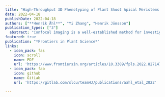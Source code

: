 ```yaml
---
title: "High-Throughput 3D Phenotyping of Plant Shoot Apical Meristems From Tissue-Resolution Data"
date: 2022-04-18
publishDate: 2022-04-18
authors: ["**Henrik Åhl**", "Yi Zhang", "Henrik Jönsson"]
publication_types: ["3"]
  abstract: "Confocal imaging is a well-established method for investigating plant phenotypes on the tissue and organ level. However, many differences are difficult to assess by visual inspection and researchers rely extensively on ad hoc manual quantification techniques and qualitative assessment. Here we present a method for quantitatively phenotyping large samples of plant tissue morphologies using triangulated isosurfaces. We successfully demonstrate the applicability of the approach using confocal imaging of aerial organs in Arabidopsis thaliana. Automatic identification of flower primordia using the surface curvature as an indication of outgrowth allows for high-throughput quantification of divergence angles and further analysis of individual flowers. We demonstrate the throughput of our method by quantifying geometric features of 1065 flower primordia from 172 plants, comparing auxin transport mutants to wild type. Additionally, we find that a paraboloid provides a simple geometric parameterisation of the shoot inflorescence domain with few parameters. We utilise parameterisation methods to provide a computational comparison of the shoot apex defined by a fluorescent reporter of the central zone marker gene CLAVATA3 with the apex defined by the paraboloid. Finally, we analyse the impact of mutations which alter mechanical properties on inflorescence dome curvature and compare the results with auxin transport mutants. Our results suggest that region-specific expression domains of genes regulating cell wall biosynthesis and local auxin transport can be important in maintaining the wildtype tissue shape. Altogether, our results indicate a general approach to parameterise and quantify plant development in 3D, which is applicable also in cases where data resolution is limited, and cell segmentation not possible. This enables researchers to address fundamental questions of plant development by quantitative phenotyping with high throughput, consistency and reproducibility."
featured: true
publication: "*Frontiers in Plant Science*"
links:
  - icon_pack: fas
    icon: scroll
    name: PDF
    url: 'https://www.frontiersin.org/articles/10.3389/fpls.2022.827147/full#h1'
  - icon_pack: fab
    icon: github
    name: GitLab
    url: 'https://gitlab.com/slcu/teamHJ/publications/aahl_etal_2022'

---
```

